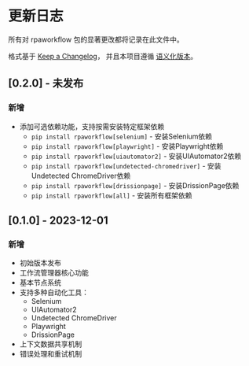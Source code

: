 # 更新日志

所有对 rpaworkflow 包的显著更改都将记录在此文件中。

格式基于 [Keep a Changelog](https://keepachangelog.com/zh-CN/1.0.0/)，
并且本项目遵循 [语义化版本](https://semver.org/lang/zh-CN/)。

## [0.2.0] - 未发布

### 新增

- 添加可选依赖功能，支持按需安装特定框架依赖
  - `pip install rpaworkflow[selenium]` - 安装Selenium依赖
  - `pip install rpaworkflow[playwright]` - 安装Playwright依赖
  - `pip install rpaworkflow[uiautomator2]` - 安装UIAutomator2依赖
  - `pip install rpaworkflow[undetected-chromedriver]` - 安装Undetected ChromeDriver依赖
  - `pip install rpaworkflow[drissionpage]` - 安装DrissionPage依赖
  - `pip install rpaworkflow[all]` - 安装所有框架依赖

## [0.1.0] - 2023-12-01

### 新增

- 初始版本发布
- 工作流管理器核心功能
- 基本节点系统
- 支持多种自动化工具：
  - Selenium
  - UIAutomator2
  - Undetected ChromeDriver
  - Playwright
  - DrissionPage
- 上下文数据共享机制
- 错误处理和重试机制